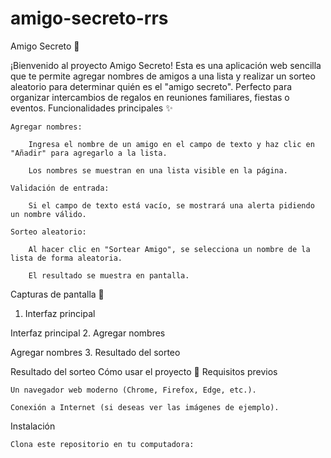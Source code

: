 # amigo-secreto-rrs
Amigo Secreto 🎁

¡Bienvenido al proyecto Amigo Secreto! Esta es una aplicación web sencilla que te permite agregar nombres de amigos a una lista y realizar un sorteo aleatorio para determinar quién es el "amigo secreto". Perfecto para organizar intercambios de regalos en reuniones familiares, fiestas o eventos.
Funcionalidades principales ✨

    Agregar nombres:

        Ingresa el nombre de un amigo en el campo de texto y haz clic en "Añadir" para agregarlo a la lista.

        Los nombres se muestran en una lista visible en la página.

    Validación de entrada:

        Si el campo de texto está vacío, se mostrará una alerta pidiendo un nombre válido.

    Sorteo aleatorio:

        Al hacer clic en "Sortear Amigo", se selecciona un nombre de la lista de forma aleatoria.

        El resultado se muestra en pantalla.

Capturas de pantalla 📸
1. Interfaz principal

Interfaz principal
2. Agregar nombres

Agregar nombres
3. Resultado del sorteo

Resultado del sorteo
Cómo usar el proyecto 🚀
Requisitos previos

    Un navegador web moderno (Chrome, Firefox, Edge, etc.).

    Conexión a Internet (si deseas ver las imágenes de ejemplo).

Instalación

    Clona este repositorio en tu computadora:

